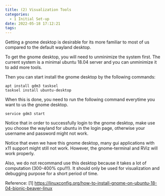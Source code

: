 ```yaml
---
title: (2) Visualization Tools
categories:
  - 1 Initial Set-up
date: 2022-05-18 17:12:21
tags:
---
```


Getting a gnome desktop is desirable for its more familiar to most of us compared to the default wayland desktop. 

To get the gnome desktop, you will need to unminimize the system first. The current system is a minimal ubuntu 18.04 server and you can unminimize it to add more tools.

Then you can start install the gnome desktop by the following commands:

```
apt install gdm3 tasksel
tasksel install ubuntu-desktop
```

When this is done, you need to run the following command everytime you want to us the gnome desktop.

```
service gdm3 start
```

Notice that in order to successfully login to the gnome desktop, make use you choose the wayland for ubuntu in the login page, otherwise your username and password might not work.

Notice that even we have this gnome desktop, many gui applications with x11 support might still not work. However, the gnome-terminal and RViz will work properly.

Also, we do not recommand use this desktop because it takes a lot of computation (300-400% cpu!!!). It should only be used for visualization and debugging purpose for a short period of time.

Reference:
[1] https://linuxconfig.org/how-to-install-gnome-on-ubuntu-18-04-bionic-beaver-linux